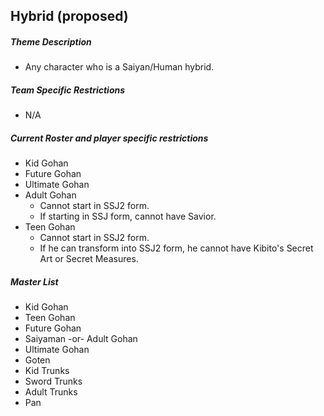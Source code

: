 ## Hybrid (proposed)

##### Theme Description
- Any character who is a Saiyan/Human hybrid. 

##### Team Specific Restrictions
- N/A

##### Current Roster and player specific restrictions

- Kid Gohan
- Future Gohan
- Ultimate Gohan
- Adult Gohan
  - Cannot start in SSJ2 form.
  - If starting in SSJ form, cannot have Savior.
- Teen Gohan
  - Cannot start in SSJ2 form.
  - If he can transform into SSJ2 form, he cannot have Kibito's Secret Art or Secret Measures.
  
##### Master List
- Kid Gohan
- Teen Gohan
- Future Gohan
- Saiyaman -or- Adult Gohan
- Ultimate Gohan
- Goten
- Kid Trunks
- Sword Trunks
- Adult Trunks
- Pan
